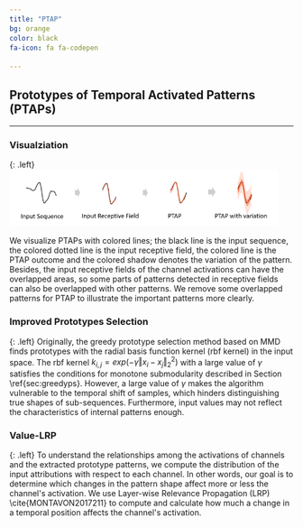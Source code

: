 ```yaml
---
title: "PTAP"
bg: orange
color: black
fa-icon: fa fa-codepen

---
```


## Prototypes of Temporal Activated Patterns (PTAPs)

-------------------------

### Visualziation
{: .left}
![ex_screenshot](./img/visualize.PNG)

We visualize PTAPs with colored lines; the black line is the input sequence, the colored dotted line is the input receptive field, the colored line is the PTAP outcome and the colored shadow denotes the variation of the pattern. Besides, the input receptive fields of the channel activations can have the overlapped areas, so some parts of patterns detected in receptive fields can also be overlapped with other patterns. We remove some overlapped patterns for PTAP to illustrate the important patterns more clearly.

### Improved Prototypes Selection
{: .left}
Originally, the greedy prototype selection method based on MMD finds prototypes with the radial basis function kernel (rbf kernel) in the input space. The rbf kernel $k_{i,j}=exp(-\gamma{\Vert x_i-x_j \Vert}^2_2)$ with a large value of $\gamma$ satisfies the conditions for monotone submodularity described in Section \ref{sec:greedyps}. However, a large value of $\gamma$ makes the algorithm vulnerable to the temporal shift of samples, which hinders distinguishing true shapes of sub-sequences. Furthermore, input values may not reflect the characteristics of internal patterns enough. 


### Value-LRP
{: .left}
To understand the relationships among the activations of channels and the extracted prototype patterns, we compute the distribution of the input attributions with respect to each channel. In other words, our goal is to determine which changes in the pattern shape affect more or less the channel's activation. We use Layer-wise Relevance Propagation (LRP) \cite{MONTAVON2017211} to compute and calculate how much a change in a temporal position affects the channel's activation.
